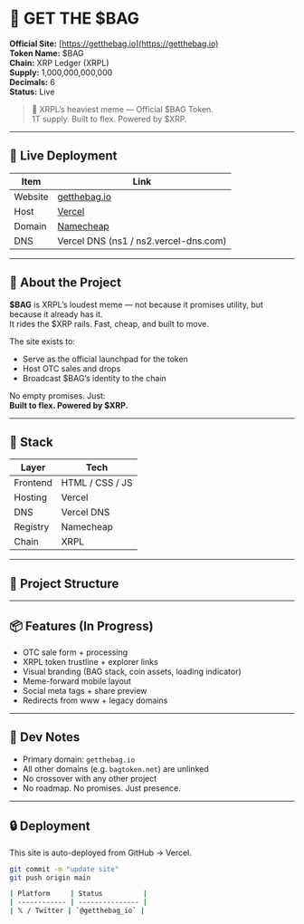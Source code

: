 # 👜 GET THE $BAG

**Official Site:** [https://getthebag.io](https://getthebag.io)  
**Token Name:** $BAG  
**Chain:** XRP Ledger (XRPL)  
**Supply:** 1,000,000,000,000  
**Decimals:** 6  
**Status:** Live

> 💼 XRPL’s heaviest meme — Official $BAG Token.  
> 1T supply. Built to flex. Powered by $XRP.

---

## 🔗 Live Deployment

| Item          | Link                              |
|---------------|-----------------------------------|
| Website       | [getthebag.io](https://getthebag.io) |
| Host          | [Vercel](https://vercel.com)      |
| Domain        | [Namecheap](https://namecheap.com) |
| DNS           | Vercel DNS (ns1 / ns2.vercel-dns.com) |

---

## 💼 About the Project

**$BAG** is XRPL’s loudest meme — not because it promises utility, but because it already has it.  
It rides the $XRP rails. Fast, cheap, and built to move.  

The site exists to:
- Serve as the official launchpad for the token  
- Host OTC sales and drops  
- Broadcast $BAG’s identity to the chain

No empty promises. Just:  
**Built to flex. Powered by $XRP.**

---

## 🧱 Stack

| Layer     | Tech           |
|-----------|----------------|
| Frontend  | HTML / CSS / JS |
| Hosting   | Vercel         |
| DNS       | Vercel DNS     |
| Registry  | Namecheap      |
| Chain     | XRPL           |

---

## 📁 Project Structure


---

## 📦 Features (In Progress)

- OTC sale form + processing  
- XRPL token trustline + explorer links  
- Visual branding (BAG stack, coin assets, loading indicator)  
- Meme-forward mobile layout  
- Social meta tags + share preview  
- Redirects from www + legacy domains

---

## 🧠 Dev Notes

- Primary domain: `getthebag.io`  
- All other domains (e.g. `bagtoken.net`) are unlinked  
- No crossover with any other project  
- No roadmap. No promises. Just presence.

---

## 🔒 Deployment

This site is auto-deployed from GitHub → Vercel.

```bash
git commit -m "update site"
git push origin main

| Platform     | Status          |
| ------------ | --------------- |
| 𝕏 / Twitter | `@getthebag_io` |
